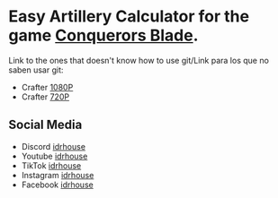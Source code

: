 # Easy Artillery Calculator for the game [Conquerors Blade](https://store.steampowered.com/app/835570/Conquerors_Blade/).

Link to the ones that doesn't know how to use git/Link para los que no saben usar git:

- Crafter [1080P](https://www.mediafire.com/file/i21ubvouljteevu/arty_craft_v0.1.exe/file)
- Crafter [720P](https://www.mediafire.com/file/j17mr6pz99y7ptb/arty_craft_720_v0.1.exe/file) 

## Social Media

- Discord [idrhouse](https://discord.com)
- Youtube [idrhouse](https://www.youtube.com/@idrhouse)
- TikTok [idrhouse](https://www.tiktok.com/@idrhouse)
- Instagram [idrhouse](https://www.instagram.com/idr.house)
- Facebook [idrhouse](https://www.fb.com/idrhouse)
